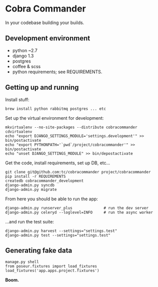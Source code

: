 # Cobra Commander

In your codebase building your builds.

## Development environment

- python ~2.7
- django 1.3
- postgres
- coffee & scss
- python requirements; see REQUIREMENTS.


## Getting up and running

Install stuff:

    brew install python rabbitmq postgres ... etc


Set up the virtual environment for development:

    mkvirtualenv --no-site-packages --distribute cobracommander
    cdvirtualenv
    echo "export DJANGO_SETTINGS_MODULE='settings.development'" >> bin/postactivate
    echo "export PYTHONPATH='`pwd`/project/cobracommander'" >> bin/postactivate
    echo "unset DJANGO_SETTINGS_MODULE" >> bin/depostactivate


Get the code, install requirements, set up DB, etc...

    git clone git@github.com:tc/cobracommander project/cobracommander
    pip install -r REQUIREMENTS
    createdb cobracommander_development
    django-admin.py syncdb
    django-admin.py migrate


From here you should be able to run the app:

    django-admin.py runserver_plus              # run the dev server
    django-admin.py celeryd --loglevel=INFO     # run the async worker

...and run the test suite:

    django-admin.py harvest --settings="settings.test"
    django-admin.py test --settings="settings.test"


## Generating fake data

    manage.py shell
    from poseur.fixtures import load_fixtures
    load_fixtures('app.apps.project.fixtures')

__Boom.__